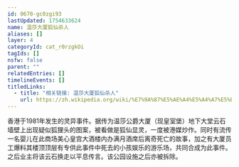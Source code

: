 ```yaml
---
id: 0670-gc0zgi93
lastUpdated: 1754633624
name: 温莎大厦狐仙杀人
aliases: []
layer: 4
categoryId: cat_r0rzgkOi
tagIds: []
nsfw: false
parent: ""
relatedEntries: []
timelineEvents: []
titledLinks:
  - title: "相关链接: 温莎大厦狐仙杀人"
    url: https://zh.wikipedia.org/wiki/%E7%9A%87%E5%AE%A4%E5%A4%A7%E5%BB%88
---
```


香港于1981年发生的灵异事件。据传为温莎公爵大厦（现皇室堡）地下大堂云石墙壁上出现疑似狐狸头的图案，被看做是狐仙显灵，一度被港媒炒作。同时有流传一名婴儿在此商场美心皇宫大酒楼内办满月酒席后离奇死亡的故事，加之有大厦员工爆料其楼顶顶层有专供此事件中死去的小孩娱乐的游乐场，共同合成为此事件。之后业主将该云石换走以平息传言。该公园设施之后亦被拆除。